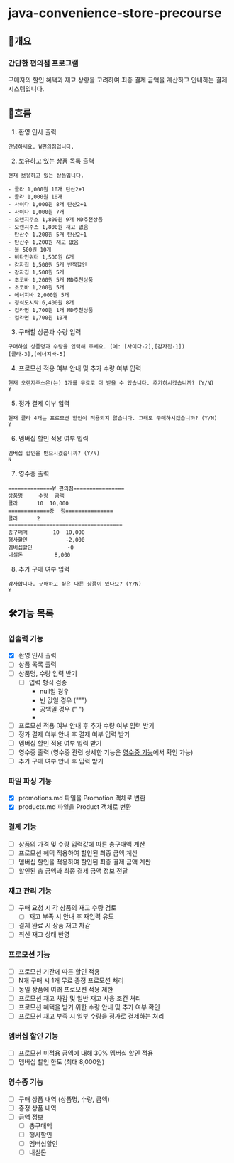 # java-convenience-store-precourse

## 📑개요

### 간단한 편의점 프로그램

구매자의 할인 혜택과 재고 상황을 고려하여 최종 결제 금액을 계산하고 안내하는 결제 시스템입니다.

## 💬흐름

1. 환영 인사 출력

```
안녕하세요. W편의점입니다.
```

2. 보유하고 있는 상품 목록 출력

```
현재 보유하고 있는 상품입니다.

- 콜라 1,000원 10개 탄산2+1
- 콜라 1,000원 10개
- 사이다 1,000원 8개 탄산2+1
- 사이다 1,000원 7개
- 오렌지주스 1,800원 9개 MD추천상품
- 오렌지주스 1,800원 재고 없음
- 탄산수 1,200원 5개 탄산2+1
- 탄산수 1,200원 재고 없음
- 물 500원 10개
- 비타민워터 1,500원 6개
- 감자칩 1,500원 5개 반짝할인
- 감자칩 1,500원 5개
- 초코바 1,200원 5개 MD추천상품
- 초코바 1,200원 5개
- 에너지바 2,000원 5개
- 정식도시락 6,400원 8개
- 컵라면 1,700원 1개 MD추천상품
- 컵라면 1,700원 10개
```

3. 구매할 상품과 수량 입력

```
구매하실 상품명과 수량을 입력해 주세요. (예: [사이다-2],[감자칩-1])
[콜라-3],[에너지바-5]
```

4. 프로모션 적용 여부 안내 및 추가 수량 여부 입력

```
현재 오렌지주스은(는) 1개를 무료로 더 받을 수 있습니다. 추가하시겠습니까? (Y/N)
Y
```

5. 정가 결제 여부 입력

```
현재 콜라 4개는 프로모션 할인이 적용되지 않습니다. 그래도 구매하시겠습니까? (Y/N)
Y
```

6. 멤버십 할인 적용 여부 입력

```
멤버십 할인을 받으시겠습니까? (Y/N)
N
```

7. 영수증 출력

```
==============W 편의점================
상품명		수량	금액
콜라		10 	10,000
=============증	정===============
콜라		2
====================================
총구매액		10	10,000
행사할인			-2,000
멤버십할인			-0
내실돈			 8,000

```

8. 추가 구매 여부 입력

```
감사합니다. 구매하고 싶은 다른 상품이 있나요? (Y/N)
Y
```

## 🛠️기능 목록

### 입출력 기능

- [X] 환영 인사 출력
- [ ] 상품 목록 출력
- [ ] 상품명, 수량 입력 받기
    - [ ] 입력 형식 검증
        - null일 경우
        - 빈 값일 경우 (""")
        - 공백일 경우 (" ")
        -
- [ ] 프로모션 적용 여부 안내 후 추가 수량 여부 입력 받기
- [ ] 정가 결제 여부 안내 후 결제 여부 입력 받기
- [ ] 멤버십 할인 적용 여부 입력 받기
- [ ] 영수증 출력 (영수증 관련 상세한 기능은 [영수증 기능](#영수증-기능)에서 확인 가능)
- [ ] 추가 구매 여부 안내 후 입력 받기

### 파일 파싱 기능

- [X] promotions.md 파일을 Promotion 객체로 변환
- [X] products.md 파일을 Product 객체로 변환

### 결제 기능

- [ ] 상품의 가격 및 수량 입력값에 따른 총구매액 계산
- [ ] 프로모션 혜택 적용하여 할인된 최종 금액 계산
- [ ] 멤버십 할인을 적용하여 할인된 최종 결제 금액 계싼
- [ ] 할인된 총 금액과 최종 결제 금액 정보 전달

### 재고 관리 기능

- [ ] 구매 요청 시 각 상품의 재고 수량 검토
    - [ ] 재고 부족 시 안내 후 재입력 유도
- [ ] 결제 완료 시 상품 재고 차감
- [ ] 최신 재고 상태 반영

### 프로모션 기능

- [ ] 프로모션 기간에 따른 할인 적용
- [ ] N개 구매 시 1개 무료 증졍 프로모션 처리
- [ ] 동일 상품에 여러 프로모션 적용 제한
- [ ] 프로모션 재고 차감 및 일반 재고 사용 조건 처리
- [ ] 프로모션 혜택을 받기 위한 수량 안내 및 추가 여부 확인
- [ ] 프로모션 재고 부족 시 일부 수량을 정가로 결제하는 처리

### 멤버십 할인 기능

- [ ] 프로모션 미적용 금액에 대해 30% 멤버십 할인 적용
- [ ] 멤버십 할인 한도 (최대 8,000원)

### 영수증 기능

- [ ] 구매 상품 내역 (상품명, 수량, 금액)
- [ ] 증정 상품 내역
- [ ] 금액 정보
    - [ ] 총구매액
    - [ ] 행사할인
    - [ ] 멤버십할인
    - [ ] 내실돈
